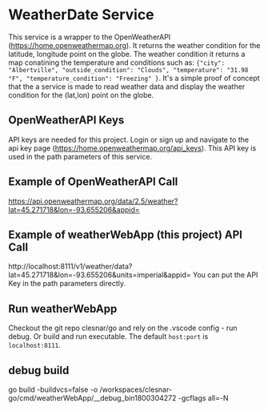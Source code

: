 # WeatherDate Service
This service is a wrapper to the OpenWeatherAPI (https://home.openweathermap.org). It returns the weather condition for the latitude, longitude point on the globe. The weather condition it returns a map conatining the temperature and conditions such as: `{"city": "Albertville", "outside_condition": "Clouds", "temperature": "31.98 °F", "temperature_condition": "Freezing" }`. It's a simple proof of concept that the a service is made to read weather data and display the weather condition for the (lat,lon) point on the globe.

## OpenWeatherAPI Keys 
API keys are needed for this project. Login or sign up and navigate to the api key page (https://home.openweathermap.org/api_keys). This API key is used in the path parameters of this service. 

## Example of OpenWeatherAPI Call
https://api.openweathermap.org/data/2.5/weather?lat=45.271718&lon=-93.655206&appid=<apiKey>

## Example of weatherWebApp (this project) API Call
http://localhost:8111/v1/weather/data?lat=45.271718&lon=-93.655206&units=imperial&appid=<apiKey>
You can put the API Key in the path parameters directly.

## Run weatherWebApp
Checkout the git repo clesnar/go and rely on the .vscode config - run debug. Or build and run executable.
The default `host:port` is `localhost:8111`.

## debug build
go build -buildvcs=false -o /workspaces/clesnar-go/cmd/weatherWebApp/__debug_bin1800304272 -gcflags all=-N